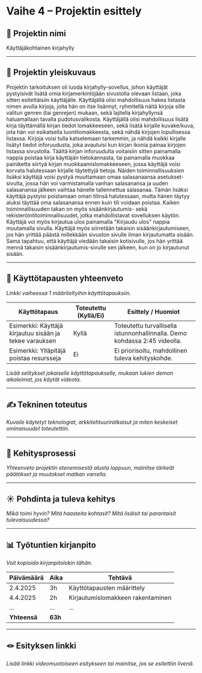 # Vaihe 4 – Projektin esittely

## 🎯 Projektin nimi

Käyttäjäkohtainen kirjahylly

---

## 📝 Projektin yleiskuvaus

Projektin tarkoituksen oli luoda kirjahylly-sovellus, johon käyttäjät pystyisivät lisätä omia kirjamerkintöjään sivustolla olevaan listaan, joka sitten esitettäisiin käyttäjälle. Käyttäjällä olisi mahdollisuus hakea listasta nimen avulla kirjoja, joita hän on itse lisännyt, ryhmitellä näitä kirjoja sille valitun genren (tai genrejen) mukaan, sekä lajitella kirjahyllynsä haluamallaan tavalla pudotusvalikosta. 
Käyttäjällä olisi mahdollisuus lisätä kirja täyttämällä kirjan tiedot lomakkeeseen, sekä lisätä kirjalle kuvake/kuva, jota hän voi esikatsella luontilomakkeesta, sekä nähdä kirjojen lopullisessa listassa.
Kirjoja voisi tulla katselemaan tarkemmin, ja nähdä kaikki kirjalle lisätyt tiedot inforuudusta, joka avautuisi kun kirjan ikonia painaa kirjojen listassa sivustolla. Täältä kirjan inforuudulta voitaisiin sitten painamalla nappia poistaa kirja käyttäjän tietokannasta, tai painamalla muokkaa painiketta siirtyä kirjan muokkaamislomakkeeseen, jossa käyttäjä voisi korvata halutessaan kirjalle täytettyjä tietoja.
Näiden toiminnallisuuksien lisäksi käyttäjä voisi pystyä muuttamaan omaa salasanaansa asetukset-sivulta, jossa hän voi varmistamalla vanhan salasanansa ja uuden salasanansa jälkeen vaihtaa hänelle tallennettua salasanaa. Tämän lisäksi käyttäjä pystyisi poistamaan oman tilinsä halutessaan, mutta hänen täytyy aluksi täyttää oma salasanansa ennen kuin tili voidaan poistaa.
Kaiken toiminnallisuuden takan on myös sisäänkirjautumis- sekä rekisteröintitoiminnallisuudet, jotka mahdollistavat sovelluksen käytön. Käyttäjä voi myös kirjautua ulos painamalla "Kirjaudu ulos" nappia muutamalla sivulla. 
Käyttäjä myös siirretään takaisin sisäänkirjautumiseen, jos hän yrittää päästä millekkään sivuston sivulle ilman kirjautumatta sisään. Sama tapahtuu, että käyttäjä viedään takaisin kotisivulle, jos hän yrittää mennä takaisin sisäänkirjautumis-sivulle sen jälkeen, kun on jo kirjautunut sisään.

---

## 📌 Käyttötapausten yhteenveto

_Linkki vaiheessa 1 määriteltyihin käyttötapauksiin._

| Käyttötapaus | Toteutettu (Kyllä/Ei) | Esittely / Huomiot |
|--------------|------------------------|---------------------|
| Esimerkki: Käyttäjä kirjautuu sisään ja tekee varauksen | Kyllä | Toteutettu turvallisella istunnonhallinnalla. Demo kohdassa 2:45 videolla. |
| Esimerkki: Ylläpitäjä poistaa resursseja | Ei | Ei priorisoitu, mahdollinen tuleva kehityskohde. |

_Lisää selitykset jokaiselle käyttötapaukselle, mukaan lukien demon aikaleimat, jos käytät videota._

---

## ✍️ Tekninen toteutus

_Kuvaile käytetyt teknologiat, arkkitehtuuriratkaisut ja miten keskeiset ominaisuudet toteutettiin._

---

## 🚂 Kehitysprosessi

_Yhteenveto projektin etenemisestä alusta loppuun, mainitse tärkeät päätökset ja muutokset matkan varrella._

---

## ☀️ Pohdinta ja tuleva kehitys

_Mikä toimi hyvin? Mitä haasteita kohtasit? Mitä lisäisit tai parantaisit tulevaisuudessa?_

---

## 📊 Työtuntien kirjanpito

_Voit kopioida kirjanpitolokin tähän._

| Päivämäärä | Aika | Tehtävä                              |
|------------|------|--------------------------------------|
| 2.4.2025   | 3h   | Käyttötapausten määrittely           |
| 4.4.2025   | 2h   | Kirjautumislomakkeen rakentaminen    |
| ...        | ...  | ...                                  |
| **Yhteensä** | **63h** |                                 |

---

## 🪢 Esityksen linkki

_Lisää linkki videomuotoiseen esitykseen tai mainitse, jos se esitettiin livenä._
